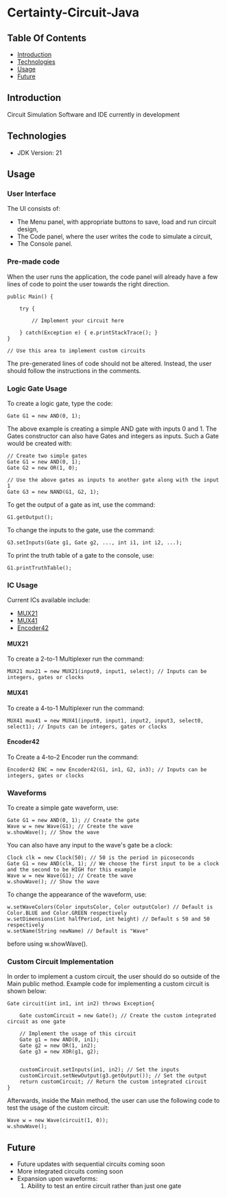 # Certainty-Circuit-Java

## Table Of Contents
* [Introduction](#introduction)
* [Technologies](#technologies)
* [Usage](#usage)
* [Future](#future)

## Introduction
Circuit Simulation Software and IDE currently in development

## Technologies
* JDK Version: 21

## Usage
### User Interface
The UI consists of:
- The Menu panel, with appropriate buttons to save, load and run circuit design,
- The Code panel, where the user writes the code to simulate a circuit,
- The Console panel.

### Pre-made code
When the user runs the application, the code panel will already have a few lines of code to point the user towards the right direction.
```
public Main() {

	try {

		// Implement your circuit here

	} catch(Exception e) { e.printStackTrace(); }
}

// Use this area to implement custom circuits
```
The pre-generated lines of code should not be altered. Instead, the user should follow the instructions in the comments.

### Logic Gate Usage
To create a logic gate, type the code:
```
Gate G1 = new AND(0, 1);
```
The above example is creating a simple AND gate with inputs 0 and 1.
The Gates constructor can also have Gates and integers as inputs. Such a Gate would be created with:
```
// Create two simple gates
Gate G1 = new AND(0, 1);
Gate G2 = new OR(1, 0);

// Use the above gates as inputs to another gate along with the input 1
Gate G3 = new NAND(G1, G2, 1);
```
To get the output of a gate as int, use the command:
```
G1.getOutput();
```
To change the inputs to the gate, use the command:
```
G3.setInputs(Gate g1, Gate g2, ..., int i1, int i2, ...);
```
To print the truth table of a gate to the console, use:
```
G1.printTruthTable();
```
### IC Usage

Current ICs available include:
* [MUX21](#mux21)
* [MUX41](#mux41)
* [Encoder42](#encoder42)

#### MUX21
To create a 2-to-1 Multiplexer run the command:
```
MUX21 mux21 = new MUX21(input0, input1, select); // Inputs can be integers, gates or clocks
```
#### MUX41
To create a 4-to-1 Multiplexer run the command:
```
MUX41 mux41 = new MUX41(input0, input1, input2, input3, select0, select1); // Inputs can be integers, gates or clocks
```
#### Encoder42
To Create a 4-to-2 Encoder run the command:
```
Encoder42 ENC = new Encoder42(G1, in1, G2, in3); // Inputs can be integers, gates or clocks
```
### Waveforms
To create a simple gate waveform, use:
```
Gate G1 = new AND(0, 1); // Create the gate
Wave w = new Wave(G1); // Create the wave
w.showWave(); // Show the wave
```
You can also have any input to the wave's gate be a clock:
```
Clock clk = new Clock(50); // 50 is the period in picoseconds
Gate G1 = new AND(clk, 1); // We choose the first input to be a clock and the second to be HIGH for this example
Wave w = new Wave(G1); // Create the wave
w.showWave(); // Show the wave
```
To change the appearance of the waveform, use:
```
w.setWaveColors(Color inputsColor, Color outputColor) // Default is Color.BLUE and Color.GREEN respectively
w.setDimensions(int halfPeriod, int height) // Default s 50 and 50 respectively
w.setName(String newName) // Default is "Wave"
```
before using w.showWave().
### Custom Circuit Implementation

In order to implement a custom circuit, the user should do so outside of the Main public method.
Example code for implementing a custom circuit is shown below:
```
Gate circuit(int in1, int in2) throws Exception{
	
	Gate customCircuit = new Gate(); // Create the custom integrated circuit as one gate 

	// Implement the usage of this circuit
	Gate g1 = new AND(0, in1);
	Gate g2 = new OR(1, in2);
	Gate g3 = new XOR(g1, g2);


	customCircuit.setInputs(in1, in2); // Set the inputs
	customCircuit.setNewOutput(g3.getOutput()); // Set the output
	return customCircuit; // Return the custom integrated circuit
}
```
Afterwards, inside the Main method, the user can use the following code to test the usage of
the custom circuit:
```
Wave w = new Wave(circuit(1, 0));
w.showWave();
```

## Future
- Future updates with sequential circuits coming soon
- More integrated circuits coming soon
- Expansion upon waveforms:
    1) Ability to test an entire circuit rather than just one gate


